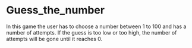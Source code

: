 # Guess_the_number
In this game the user has to choose a number between 1 to 100 and has a number of attempts.
If the guess is too low or too high, the number of attempts will be gone until it reaches 0. 
